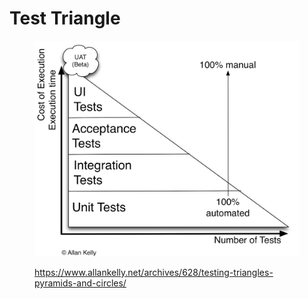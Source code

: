 # Test Triangle

<figure><img src="../../.gitbook/assets/image (60).png" alt=""><figcaption><p><a href="https://www.allankelly.net/archives/628/testing-triangles-pyramids-and-circles/">https://www.allankelly.net/archives/628/testing-triangles-pyramids-and-circles/</a></p></figcaption></figure>
